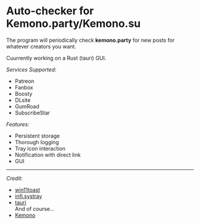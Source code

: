# Auto-checker for Kemono.party/Kemono.su

The program will periodically check **kemono.party** for new posts for whatever creators you want.

Cuurrently working on a Rust (tauri) GUI.

*Services Supported:*
- Patreon
- Fanbox
- Boosty
- DLsite
- GumRoad
- SubscribeStar

*Features:*
- Persistent storage
- Thorough logging
- Tray icon interaction
- Notification with direct link
- GUI

***
*Credit:*
- [win11toast](https://github.com/GitHub30/win11toast)
- [infi.systray](https://github.com/Infinidat/infi.systray)  
- [tauri](tauri.app/)  
And of course...
- [Kemono](https://kemono.su)
